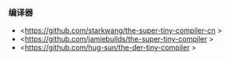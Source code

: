### 编译器

- <https://github.com/starkwang/the-super-tiny-compiler-cn >
- <https://github.com/jamiebuilds/the-super-tiny-compiler >
- <https://github.com/hug-sun/the-der-tiny-compiler >